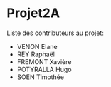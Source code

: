 # Projet2A

Liste des contributeurs au projet:
- VENON Elane
- REY Raphaël
- FREMONT Xavière
- POTYRALLA Hugo
- SOEN Timothée
